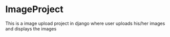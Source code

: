 # ImageProject
 This is a image upload project in django where user uploads his/her images and displays the images

